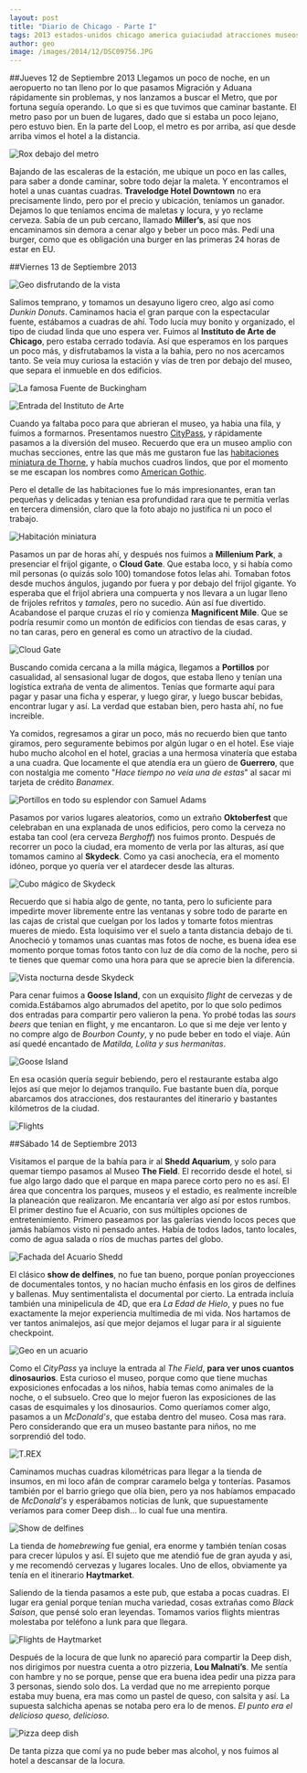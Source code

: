 ```yaml
---
layout: post
title: "Diario de Chicago - Parte I"
tags: 2013 estados-unidos chicago america guiaciudad atracciones museos
author: geo
image: /images/2014/12/DSC09756.JPG
---
```

##Jueves 12 de Septiembre 2013
Llegamos un poco de noche, en un aeropuerto no tan lleno por lo que pasamos Migración y Aduana rápidamente sin problemas, y nos lanzamos a buscar el Metro, que por fortuna seguía operando. Lo que si es que tuvimos que caminar bastante. El metro paso por un buen de lugares, dado que si estaba un poco lejano, pero estuvo bien. En la parte del Loop, el metro es por arriba, así que desde arriba vimos el hotel a la distancia.

![Rox debajo del metro](/images/2014/12/2013-09-12-23-12-56.jpg)

Bajando de las escaleras de la estación, me ubique un poco en las calles, para saber a donde caminar, sobre todo dejar la maleta. Y encontramos el hotel a unas cuantas cuadras. **Travelodge Hotel Downtown** no era precisamente lindo, pero por el precio y ubicación, teníamos un ganador. Dejamos lo que teníamos encima de maletas y locura, y yo reclame cerveza. Sabía de un pub cercano, llamado **Miller’s**, así que nos encaminamos sin demora a cenar algo y beber un poco más. Pedí una burger, como que es obligación una burger en las primeras 24 horas de estar en EU.

##Viernes 13 de Septiembre 2013

![Geo disfrutando de la vista](/images/2014/12/272.JPG)

Salimos temprano, y tomamos un desayuno ligero creo, algo así como *Dunkin Donuts*. Caminamos hacia el gran parque con la espectacular fuente, estábamos a cuadras de ahí. Todo lucía muy bonito y organizado, el tipo de ciudad linda que uno espera ver. Fuimos al **Instituto de Arte de Chicago**, pero estaba cerrado todavía. Así que esperamos en los parques un poco más, y disfrutabamos la vista a  la bahia, pero no nos acercamos tanto. Se veía muy curiosa la estación y vías de tren por debajo del museo, que separa el inmueble en dos edificios.

![La famosa Fuente de Buckingham](/images/2014/12/2013-09-13-10-04-31.jpg)

![Entrada del Instituto de Arte](/images/2014/12/2013-09-13-09-51-15.jpg)

Cuando ya faltaba poco para que abrieran el museo, ya habia una fila, y fuimos a formarnos. Presentamos nuestro [CityPass](/citypass/), y rápidamente pasamos a la diversión del museo. Recuerdo que era un museo amplio con muchas secciones, entre las que más me gustaron fue las [habitaciones miniatura de Thorne](http://www.artic.edu/aic/collections/thorne), y había muchos cuadros lindos, que por el momento se me escapan los nombres como [American Gothic](http://www.artic.edu/aic/collections/artwork/6565?search_no=1&index=0). 

Pero  el detalle de las habitaciones fue lo más impresionantes, eran tan pequeñas y delicadas y tenian esa profundidad rara que te permitía verlas en tercera dimensión, claro que la foto abajo no justifica ni un poco el trabajo.

![Habitación miniatura](/images/2014/12/298.JPG)

Pasamos un par de horas ahí, y después nos fuimos a **Millenium Park**, a presenciar el frijol gigante, o **Cloud Gate**. Que estaba loco, y si había como mil personas (o quizás solo 100) tomandose fotos lelas ahi. Tomaban fotos desde muchos ángulos, jugando por fuera y por debajo del frijol gigante. Yo esperaba que el frijol abriera una compuerta y nos llevara a un lugar lleno de frijoles refritos y *tamales*, pero no sucedio. Aún así fue divertido. Acabandose el parque cruzas el río y comienza **Magnificent Mile**. Que se podría resumir como un montón de edificios con tiendas de esas caras, y no tan caras, pero en general es como un atractivo de la ciudad.

![Cloud Gate](/images/2014/12/DSC09756.JPG)

Buscando comida cercana a la milla mágica, llegamos a **Portillos** por casualidad, al sensasional lugar de dogos, que estaba lleno y tenían una logística extraña de venta de alimentos. Tenías que formarte aquí para pagar y pasar una ficha y esperar, y luego girar, y luego buscar bebidas, encontrar lugar y así. La verdad que estaban bien, pero hasta ahí, no fue increible. 

Ya comidos, regresamos a girar un poco, más no recuerdo bien que tanto giramos, pero seguramente bebimos por algún lugar o en el hotel. Ese viaje hubo mucho alcohol en el hotel, gracias a una hermosa vinatería que estaba a una cuadra. Que locamente el que atendía era un güero de **Guerrero**, que con nostalgia me comento "*Hace tiempo no veía una de estas*" al sacar mi tarjeta de crédito *Banamex*.

![Portillos en todo su esplendor con Samuel Adams](/images/2014/12/316.JPG)

Pasamos por varios lugares aleatorios, como un extraño **Oktoberfest** que celebraban en una explanada de unos edificios, pero como la cerveza no estaba tan cool (era cerveza *Berghoff*) nos fuimos pronto. Después de recorrer un poco la ciudad, era momento de verla por las alturas, así que tomamos camino al **Skydeck**. Como ya casi anochecía, era el momento idóneo, porque yo quería ver el atardecer desde las alturas. 

![Cubo mágico de Skydeck](/images/2014/12/2013-09-13-19-13-34.jpg)

Recuerdo que si había algo de gente, no tanta, pero lo suficiente para impedirte mover libremente entre las ventanas y sobre todo de pararte en las cajas de cristal que cuelgan por los lados y tomarte fotos mientras mueres de miedo. Esta loquisimo ver el suelo a tanta distancia debajo de ti. Anocheció y tomamos unas cuantas mas fotos de noche, es buena idea ese momento porque tomas fotos tanto con luz de día como de la noche, pero si te tienes que quemar como una hora para que se aprecie bien la diferencia.

![Vista nocturna desde Skydeck](/images/2014/12/2013-09-13-19-24-27.jpg)

Para cenar fuimos a **Goose Island**, con un exquisito *flight* de cervezas y de comida.Estábamos algo abrumados del apetito, por lo que solo pedimos dos entradas para compartir pero valieron la pena. Yo probé todas las *sours beers* que tenian en flight, y me encantaron. Lo que si me deje ver lento y no compre algo de *Bourbon County*, y no pude beber en todo el viaje. Aún así quedé encantado de *Matilda, Lolita y sus hermanitas*. 

![Goose Island](/images/2014/12/2013-09-13-20-17-59.jpg)

En esa ocasión quería seguir bebiendo, pero el restaurante estaba algo lejos así que mejor lo dejamos tranquilo. Fue bastante buen día, porque abarcamos dos atracciones, dos restaurantes del itinerario y bastantes kilómetros de la ciudad. 

![Flights](/images/2014/12/2013-09-13-20-30-50.jpg)

##Sábado 14 de Septiembre 2013

Visitamos el parque de la bahía para ir al **Shedd Aquarium**, y solo para quemar tiempo pasamos al Museo **The Field**. El recorrido desde el hotel, si fue algo largo dado que el parque en mapa parece corto pero no es así. El área que concentra los parques, museos y el estadio, es realmente increíble la planeación que realizaron. Me encantaría ver algo así por estos rumbos. El primer destino fue el Acuario, con sus múltiples opciones de entretenimiento. Primero paseamos por las galerías viendo locos peces que jamás habíamos visto ni pensado antes. Había de todos lados, tanto locales, como de agua salada o ríos de muchas partes del globo.

![Fachada del Acuario Shedd](/images/2014/12/2013-09-14-09-31-08.jpg)

El clásico **show de delfines**, no fue tan bueno, porque ponían proyecciones de documentales tontos, y no hacían mucho énfasis en los giros de delfines y ballenas. Muy sentimentalista el documental por cierto. La entrada incluía también una minipelicula de 4D, que era *La Edad de Hielo*, y pues no fue exactamente la mejor experiencia multimedia de mi vida. Nos hartamos de ver tantos animalejos, así que mejor dejamos el lugar para ir al siguiente checkpoint.

![Geo en un acuario](/images/2014/12/357.JPG)

Como el *CityPass* ya incluye la entrada al *The Field*, **para ver unos cuantos dinosaurios**. Esta curioso el museo, porque como que tiene muchas exposiciones enfocadas a los niños, había temas como animales de la noche, o el subsuelo. Creo que lo mejor fueron las exposiciones de las casas de esquimales y los dinosaurios. Como queríamos comer algo, pasamos a un *McDonald's*, que estaba dentro del museo. Cosa mas rara. Pero considerando que era un museo bastante para niños, no me sorprendió del todo.

![T.REX](/images/2014/12/2013-09-14-12-00-28.jpg)

Caminamos muchas cuadras kilométricas para llegar a la tienda de insumos, en mi loco afán de comprar caramelo belga y tonterías.  Pasamos también por el barrio griego que olía bien, pero ya nos habíamos empacado de *McDonald's* y esperábamos noticias de Iunk, que supuestamente veríamos para comer Deep dish… lo cual fue una mentira.

![Show de delfines](/images/2014/12/2013-09-14-10-21-29.jpg)

La tienda de *homebrewing* fue genial, era enorme y también tenían cosas para crecer lúpulos y así. El sujeto que me atendió fue de gran ayuda y asi, y me recomendó cervezas y lugares locales. Uno de ellos, obviamente ya tenía en el itinerario **Haytmarket**. 

Saliendo de la tienda pasamos a este pub, que estaba a pocas cuadras. El lugar era genial porque tenían mucha variedad, cosas extrañas como *Black Saison*, que pensé solo eran leyendas. Tomamos varios flights mientras molestaba por teléfono a Iunk para que llegara.

![Flights de Haytmarket](/images/2014/12/377.JPG)

Después de la locura de que Iunk no apareció para compartir la Deep dish, nos dirigimos por nuestra cuenta a otro pizzeria, **Lou Malnati’s**. Me sentía con hambre y no se porque, pense que era buena idea pedir una pizza para 3 personas, siendo solo dos. La verdad que no me arrepiento porque estaba muy buena, era mas como un pastel de queso, con salsita y así. La supuesta salchicha apenas se notaba pero era lo de menos. *El punto era el delicioso queso, delicioso.* 

![Pizza deep dish](/images/2014/12/382.JPG)

De tanta pizza que comí ya no pude beber mas alcohol, y nos fuimos al hotel a descansar de la locura.